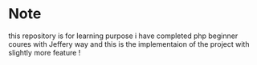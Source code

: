 # Note
this repository is for learning purpose i have completed php beginner  coures with Jeffery way 
and this is the implementaion of the project with slightly more feature ! 
